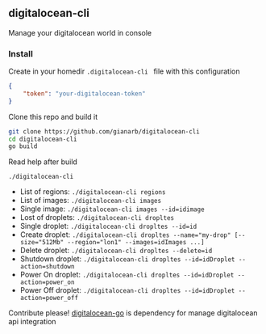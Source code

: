 ## digitalocean-cli
Manage your digitalocean world in console

### Install
Create in your homedir ``` .digitalocean-cli  ``` file with this configuration
```json
{
    "token": "your-digitalocean-token"
}
```

Clone this repo and build it
```bash
git clone https://github.com/gianarb/digitalocean-cli
cd digitalocean-cli
go build
```
Read help after build
```
./digitalocean-cli
```

* List of regions: ```./digitalocean-cli regions```
* List of images: ```./digitalocean-cli images```
* Single image: ```./digitalocean-cli images --id=idimage```
* Lost of droplets: ```./digitalocean-cli dropltes```
* Single droplet: ```./digitalocean-cli dropltes --id=id```
* Create droplet: ```./digitalocean-cli dropltes --name="my-drop" [--size="512Mb" --region="lon1" --images=idImages ...]```
* Delete droplet: ```./digitalocean-cli dropltes --delete=id```
* Shutdown droplet: ```./digitalocean-cli dropltes --id=idDroplet --action=shutdown```
* Power On droplet: ```./digitalocean-cli dropltes --id=idDroplet --action=power_on```
* Power Off droplet: ```./digitalocean-cli dropltes --id=idDroplet --action=power_off```

Contribute please!
[digitalocean-go](http://github.com/gianarb/digitalocean-go) is dependency for manage digitalocean api integration
 
